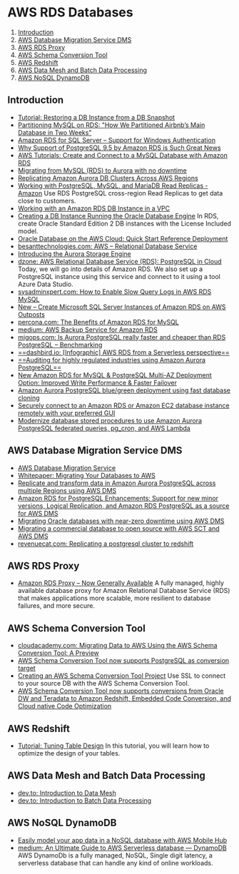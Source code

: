 # AWS RDS Databases

1. [Introduction](#introduction)
2. [AWS Database Migration Service DMS](#aws-database-migration-service-dms)
3. [AWS RDS Proxy](#aws-rds-proxy)
4. [AWS Schema Conversion Tool](#aws-schema-conversion-tool)
5. [AWS Redshift](#aws-redshift)
6. [AWS Data Mesh and Batch Data Processing](#aws-data-mesh-and-batch-data-processing)
7. [AWS NoSQL DynamoDB](#aws-nosql-dynamodb)

## Introduction

- [Tutorial: Restoring a DB Instance from a DB Snapshot](http://docs.aws.amazon.com/AmazonRDS/latest/UserGuide/CHAP_Tutorials.RestoringFromSnapshot.html)
- [Partitioning MySQL on RDS: "How We Partitioned Airbnb’s Main Database in Two Weeks"](https://medium.com/airbnb-engineering/how-we-partitioned-airbnb-s-main-database-in-two-weeks-55f7e006ff21)
- [Amazon RDS for SQL Server – Support for Windows Authentication](https://aws.amazon.com/blogs/aws/amazon-rds-for-sql-server-support-for-windows-authentication/)
- [Why Support of PostgreSQL 9.5 by Amazon RDS is Such Great News](http://blog.rubyroidlabs.com/2016/04/postgresql-9-5/)
- [AWS Tutorials: Create and Connect to a MySQL Database with Amazon RDS](https://aws.amazon.com/getting-started/tutorials/create-mysql-db/)
- [Migrating from MySQL (RDS) to Aurora with no downtime](http://cantrill.io/howto/aws/2016/06/06/migrating-from-mysql-to-aurora-with-almost-no-downtime.html)
- [Replicating Amazon Aurora DB Clusters Across AWS Regions](http://docs.aws.amazon.com/AmazonRDS/latest/UserGuide/Aurora.Replication.CrossRegion.html)
- [Working with PostgreSQL, MySQL, and MariaDB Read Replicas - Amazon](http://docs.aws.amazon.com/AmazonRDS/latest/UserGuide/USER_ReadRepl.html) Use RDS PostgreSQL cross-region Read Replicas to get data close to customers. 
- [Working with an Amazon RDS DB Instance in a VPC](http://docs.aws.amazon.com/AmazonRDS/latest/UserGuide/USER_VPC.WorkingWithRDSInstanceinaVPC.html)
- [Creating a DB Instance Running the Oracle Database Engine](http://docs.aws.amazon.com/AmazonRDS/latest/UserGuide/USER_CreateOracleInstance.html) In RDS, create Oracle Standard Edition 2 DB instances with the License Included model.
- [Oracle Database on the AWS Cloud: Quick Start Reference Deployment](https://aws.amazon.com/about-aws/whats-new/2016/10/oracle-database-on-the-aws-cloud-quick-start-reference-deployment/)
- [besanttechnologies.com: AWS – Relational Database Service](https://www.besanttechnologies.com/amazon-web-services-relational-database)
- [Introducing the Aurora Storage Engine](https://aws.amazon.com/blogs/database/introducing-the-aurora-storage-engine/)
- [dzone: AWS Relational Database Service (RDS): PostgreSQL in Cloud](https://dzone.com/articles/aws-relational-database-service-rds-postgresql-in) Today, we will go into details of Amazon RDS. We also set up a PostgreSQL instance using this service and connect to it using a tool Azure Data Studio.
- [sysadminxpert.com: How to Enable Slow Query Logs in AWS RDS MySQL](https://sysadminxpert.com/how-to-enable-slow-query-logs-in-aws-rds-mysql/)
- [New – Create Microsoft SQL Server Instances of Amazon RDS on AWS Outposts](https://aws.amazon.com/blogs/aws/new-create-microsoft-sql-server-instances-of-amazon-rds-on-aws-outposts/)
- [percona.com: The Benefits of Amazon RDS for MySQL](https://www.percona.com/blog/2019/12/19/the-benefits-of-amazon-rds-for-mysql/)
- [medium: AWS Backup Service for Amazon RDS](https://medium.com/avmconsulting-blog/aws-backup-service-for-amazon-rds-3e6f5827aa66)
- [migops.com: Is Aurora PostgreSQL really faster and cheaper than RDS PostgreSQL – Benchmarking](https://www.migops.com/blog/2021/11/26/is-aurora-postgresql-really-faster-and-cheaper-than-rds-postgresql-benchmarking/)
- [==dashbird.io: [Infographic] AWS RDS from a Serverless perspective==](https://dashbird.io/blog/aws-relational-database-rds/)
- [==Auditing for highly regulated industries using Amazon Aurora PostgreSQL==](https://aws.amazon.com/blogs/database/auditing-for-highly-regulated-industries-using-amazon-aurora-postgresql/)
- [New Amazon RDS for MySQL & PostgreSQL Multi-AZ Deployment Option: Improved Write Performance & Faster Failover](https://aws.amazon.com/blogs/aws/amazon-rds-multi-az-db-cluster/)
- [Amazon Aurora PostgreSQL blue/green deployment using fast database cloning](https://aws.amazon.com/blogs/database/amazon-aurora-postgresql-blue-green-deployment-using-fast-database-cloning/)
- [Securely connect to an Amazon RDS or Amazon EC2 database instance remotely with your preferred GUI](https://aws.amazon.com/blogs/database/securely-connect-to-an-amazon-rds-or-amazon-ec2-database-instance-remotely-with-your-preferred-gui/)
- [Modernize database stored procedures to use Amazon Aurora PostgreSQL federated queries, pg_cron, and AWS Lambda](https://aws.amazon.com/blogs/database/modernize-database-stored-procedures-to-use-amazon-aurora-postgresql-federated-queries-pg_cron-and-aws-lambda/)

## AWS Database Migration Service DMS

- [AWS Database Migration Service](https://aws.amazon.com/blogs/aws/aws-database-migration-service/)
- [Whitepaper: Migrating Your Databases to AWS](https://aws.amazon.com/dms/learn-more/)
- [Replicate and transform data in Amazon Aurora PostgreSQL across multiple Regions using AWS DMS](https://aws.amazon.com/blogs/database/replicate-and-transform-data-in-amazon-aurora-postgresql-across-multiple-regions-using-aws-dms)
- [Amazon RDS for PostgreSQL Enhancements: Support for new minor versions, Logical Replication, and Amazon RDS PostgreSQL as a source for AWS DMS](https://aws.amazon.com/about-aws/whats-new/2016/09/amazon-rds-for-postgresql-enhancements-support-for-new-minor-versions-logical-replication-and-amazon-rds-postgresql-as-a-source-for-aws-dms/)
- [Migrating Oracle databases with near-zero downtime using AWS DMS](https://aws.amazon.com/blogs/database/migrating-oracle-databases-with-near-zero-downtime-using-aws-dms/)
- [Migrating a commercial database to open source with AWS SCT and AWS DMS](https://aws.amazon.com/blogs/database/migrating-a-commercial-database-to-open-source-with-aws-sct-and-aws-dms/)
- [revenuecat.com: Replicating a postgresql cluster to redshift](https://www.revenuecat.com/blog/replicating-a-postgresql-cluster-to-redshift)

## AWS RDS Proxy

- [Amazon RDS Proxy – Now Generally Available](https://aws.amazon.com/es/blogs/aws/amazon-rds-proxy-now-generally-available/) A fully managed, highly available database proxy for Amazon Relational Database Service (RDS) that makes applications more scalable, more resilient to database failures, and more secure.

## AWS Schema Conversion Tool

- [cloudacademy.com: Migrating Data to AWS Using the AWS Schema Conversion Tool: A Preview](http://cloudacademy.com/blog/migrating-data-to-aws/)
- [AWS Schema Conversion Tool now supports PostgreSQL as conversion target](http://aws.amazon.com/about-aws/whats-new/2016/01/aws-schema-conversion-tool-postgresql-support/)
- [Creating an AWS Schema Conversion Tool Project](http://docs.aws.amazon.com/SchemaConversionTool/latest/userguide/CHAP_SchemaConversionTool.Converting.CreateProject.html) Use SSL to connect to your source DB with the AWS Schema Conversion Tool. 
- [AWS Schema Conversion Tool now supports conversions from Oracle DW and Teradata to Amazon Redshift, Embedded Code Conversion, and Cloud native Code Optimization](https://aws.amazon.com/es/about-aws/whats-new/2016/07/aws-schema-conversion-tool-now-supports-conversions-from-oracle-dw-and-teradata-to-amazon-redshift-embedded-code-conversion-and-cloud-native-code-optimization)

## AWS Redshift

- [Tutorial: Tuning Table Design](http://docs.aws.amazon.com/redshift/latest/dg/tutorial-tuning-tables.html) In this tutorial, you will learn how to optimize the design of your tables.

## AWS Data Mesh and Batch Data Processing

- [dev.to: Introduction to Data Mesh](https://dev.to/aws-builders/introduction-to-data-mesh-3f1b)
- [dev.to: Introduction to Batch Data Processing](https://dev.to/aws-builders/introduction-to-batch-data-processing-4k56)

## AWS NoSQL DynamoDB

- [Easily model your app data in a NoSQL database with AWS Mobile Hub](https://aws.amazon.com/es/about-aws/whats-new/2016/06/easily-model-your-app-data-in-a-nosql-database-with-aws-mobile-hub/)
- [medium: An Ultimate Guide to AWS Serverless database — DynamoDB](https://medium.com/javascript-in-plain-english/an-ultimate-guide-to-aws-serverless-database-dynamodb-aa048a62f2da) AWS DynamoDb is a fully managed, NoSQL, Single digit latency, a serverless database that can handle any kind of online workloads.